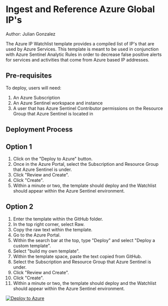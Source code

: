 # Ingest and Reference Azure Global IP's
Author: Julian Gonzalez

The Azure IP Watchlist template provides a compiled list of IP's that are used by Azure Services. This template is meant to be used in conjunction with Azure Sentinel Analytic Rules in order to decrease false positive alerts for services and activities that come from Azure based IP addresses.

## **Pre-requisites**

To deploy, users will need:
1. An Azure Subscription
2. An Azure Sentinel workspace and instance
3. A user that has Azure Sentinel Contributor permissions on the Resource Group that Azure Sentinel is located in

## **Deployment Process**
## Option 1
1. Click on the "Deploy to Azure" button.
2. Once in the Azure Portal, select the Subscription and Resource Group that Azure Sentinel is under.
3. Click "Review and Create".
4. Click "Create".
5. Within a minute or two, the template should deploy and the Watchlist should appear within the Azure Sentinel environment. 

## Option 2
1. Enter the template within the GitHub folder.
2. In the top right corner, select Raw.
3. Copy the raw text within the template.
4. Go to the Azure Portal.
5. Within the search bar at the top, type "Deploy" and select "Deploy a custom template".
6. Select "build my own template".
7. Within the template space, paste the text copied from GitHub.
8. Select the Subscription and Resource Group that Azure Sentinel is under.
9. Click "Review and Create".
10. Click "Create".
11. Within a minute or two, the template should deploy and the Watchlist should appear within the Azure Sentinel environment. 

[![Deploy to Azure](https://aka.ms/deploytoazurebutton)](https://portal.azure.com/#create/Microsoft.Template/uri/https%3A%2F%2Fraw.githubusercontent.com%2FAzure%2FAzure-Sentinel%2Fmaster%2FWatchlists%2FAzure-Public-IPs%2Fazuredeploy.json)